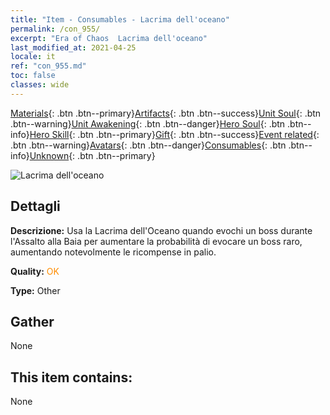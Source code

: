 ```yaml
---
title: "Item - Consumables - Lacrima dell'oceano"
permalink: /con_955/
excerpt: "Era of Chaos  Lacrima dell'oceano"
last_modified_at: 2021-04-25
locale: it
ref: "con_955.md"
toc: false
classes: wide
---
```

 [Materials](/ItemsIT/){: .btn .btn--primary}[Artifacts](/ItemsIT/Artifacts/){: .btn .btn--success}[Unit Soul](/ItemsIT/UnitSoul/){: .btn .btn--warning}[Unit Awakening](/ItemsIT/UnitAwakening/){: .btn .btn--danger}[Hero Soul](/ItemsIT/HeroSoul/){: .btn .btn--info}[Hero Skill](/ItemsIT/HeroSkill/){: .btn .btn--primary}[Gift](/ItemsIT/Gift/){: .btn .btn--success}[Event related](/ItemsIT/Events/){: .btn .btn--warning}[Avatars](/ItemsIT/Avatars/){: .btn .btn--danger}[Consumables](/ItemsIT/Consumables/){: .btn .btn--info}[Unknown](/ItemsIT/Unknown/){: .btn .btn--primary}

 ![Lacrima dell'oceano](/images/t/i_40050.png)

## Dettagli
 **Descrizione:** Usa la Lacrima dell'Oceano quando evochi un boss durante l'Assalto alla Baia per aumentare la probabilità di evocare un boss raro, aumentando notevolmente le ricompense in palio.

 **Quality:** <span style="color: #FF8C00">OK</span>

 **Type:** Other

## Gather

  None

## This item contains:

  None

